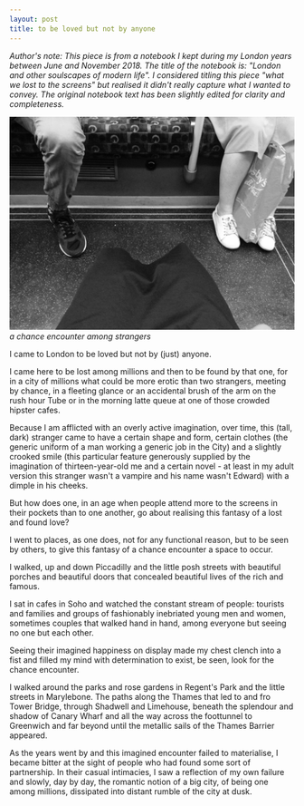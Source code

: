 ```yaml
---
layout: post 
title: to be loved but not by anyone
---
```


_Author's note: This piece is from a notebook
I kept during my London years between June and November 2018.
The title of the notebook is: "London and other soulscapes of modern life".
I considered titling this piece "what we lost to the screens" but realised
it didn't really capture what I wanted to convey. The original
notebook text has been slightly edited for clarity and completeness._

![a chance encounter among strangers](/images/thoughtwisps-tube.jpeg)
_a chance encounter among strangers_


I came to London to be loved but not by (just) anyone. 

I came here to be lost among millions and then to be found by that one, for in 
a city of millions what could be more erotic than two strangers,
meeting by chance, in a fleeting glance or an accidental brush of the
arm on the rush hour Tube or in the morning latte queue at one of
those crowded hipster cafes. 

Because I am afflicted with an overly active imagination, over time, this
(tall, dark) stranger
came to have a certain shape and form, certain clothes (the generic 
uniform of a man working a generic job in the City) and a slightly crooked smile
(this particular feature generously supplied by the imagination of thirteen-year-old
me and a certain novel - at least in my adult version this stranger wasn't a vampire and his name wasn't Edward) 
with a dimple in his cheeks.

But how does one, in an age when people attend more to the screens in their pockets
than to one another, go about realising this fantasy of a lost and found love?

I went to places, as one does, not for any functional reason, but to be seen by others,
to give this fantasy of a chance encounter a space to occur. 

I walked, up and down Piccadilly and the little posh streets with beautiful porches
and beautiful doors that concealed beautiful lives of the rich and famous.

I sat in cafes in Soho and watched the constant stream of people: tourists and families
and groups of fashionably inebriated young men and women, sometimes couples that walked
hand in hand, among everyone but seeing no one but each other. 

Seeing their imagined happiness on display made my chest clench into a fist
and filled my mind with determination to exist, be seen, look for the chance encounter.

I walked around the parks and rose gardens in Regent's Park and the little streets in Marylebone.
The paths along the Thames that led to and fro Tower Bridge, through Shadwell and Limehouse,
beneath the splendour and shadow of Canary Wharf and all the way across the foottunnel to Greenwich
and far beyond until the metallic sails of the Thames Barrier appeared.

As the years went by and this imagined encounter failed to materialise, I became bitter
at the sight of people who had found some sort of partnership. In their casual intimacies, I saw a reflection of my own failure and slowly, day by day,
the romantic notion of a big city, of being one among millions, dissipated into distant rumble
of the city at dusk. 


 
